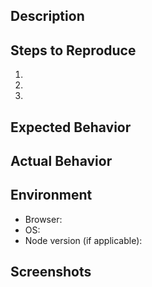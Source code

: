 ## Description
<!-- Clear description of the issue -->

## Steps to Reproduce
1.
2.
3.

## Expected Behavior
<!-- What should happen -->

## Actual Behavior
<!-- What actually happens -->

## Environment
- Browser:
- OS:
- Node version (if applicable):

## Screenshots
<!-- If applicable, add screenshots to help explain the problem -->
